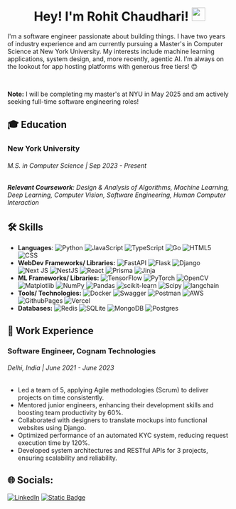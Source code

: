
<div id="wave" align="center">
  <h1>Hey! I'm Rohit Chaudhari!
    <img src="https://media.giphy.com/media/hvRJCLFzcasrR4ia7z/giphy.gif" width="30px"/>
  </h1>
</div>
I'm a software engineer passionate about building things. I have two years of industry experience and am currently pursuing a Master's in Computer Science at New York University. My interests include machine learning applications, system design, and, more recently, agentic AI. I’m always on the lookout for app hosting platforms with generous free tiers! 😍

&nbsp;

**Note:** I will be completing my master's at NYU in May 2025 and am actively seeking full-time software engineering roles!


## 🎓 Education
### New York University 
###### M.S. in Computer Science | Sep 2023 - Present
###### **Relevant Coursework**: Design & Analysis of Algorithms, Machine Learning, Deep Learning, Computer Vision, Software Engineering, Human Computer Interaction

## 🛠 Skills  
- **Languages**:
![Python](https://img.shields.io/badge/Python-3670A0?style=flat&logo=python&logoColor=ffdd54)
![JavaScript](https://img.shields.io/badge/JavaScript-%23323330.svg?style=flat&logo=javascript&logoColor=%23F7DF1E)
![TypeScript](https://img.shields.io/badge/TypeScript-%23007ACC.svg?style=flat&logo=typescript&logoColor=white)
![Go](https://img.shields.io/badge/go-%2300ADD8.svg?style=flat&logo=go&logoColor=white)
![HTML5](https://img.shields.io/badge/HTML-%23E34F26.svg?style=flat&logo=html5&logoColor=white)
![CSS](https://img.shields.io/badge/CSS-informational?style=flat&logo=css3&logoColor=white)
- **WebDev Frameworks/ Libraries:**
![FastAPI](https://img.shields.io/badge/FastAPI-005571?style=flat&logo=fastapi)
![Flask](https://img.shields.io/badge/Flask-%23000.svg?style=flat&logo=flask&logoColor=white)
![Django](https://img.shields.io/badge/Django-%23092E20.svg?style=flat&logo=django&logoColor=white)
![Next JS](https://img.shields.io/badge/Next.js-black?style=flat&logo=next.js&logoColor=white)
![NestJS](https://img.shields.io/badge/NestJS-informational?style=flat&logo=nestjs&color=CB3837)
![React](https://img.shields.io/badge/React-%2320232a.svg?style=flat&logo=react&logoColor=%2361DAFB)
![Prisma](https://img.shields.io/badge/Prisma-2D3748?style=flat&logo=Prisma&logoColor=white)
![Jinja](https://img.shields.io/badge/Jinja-white.svg?style=flat&logo=jinja&logoColor=black)
- **ML Frameworks/ Libraries:**
![TensorFlow](https://img.shields.io/badge/TensorFlow-%23FF6F00.svg?style=flat&logo=TensorFlow&logoColor=white)
![PyTorch](https://img.shields.io/badge/PyTorch-%23EE4C2C.svg?style=flat&logo=PyTorch&logoColor=white)
![OpenCV](https://img.shields.io/badge/OpenCV-%23white.svg?style=flat&logo=opencv&logoColor=white)
![Matplotlib](https://img.shields.io/badge/Matplotlib-%23ffffff.svg?style=flat&logo=matplotlib&logoColor=black)
![NumPy](https://img.shields.io/badge/numpy-%23013243.svg?style=flat&logo=numpy&logoColor=white)
![Pandas](https://img.shields.io/badge/pandas-%23150458.svg?style=flat&logo=pandas&logoColor=white)
![scikit-learn](https://img.shields.io/badge/scikit--learn-%23F7931E.svg?style=flat&logo=scikit-learn&logoColor=white)
![Scipy](https://img.shields.io/badge/SciPy-%230C55A5.svg?style=flat&logo=scipy&logoColor=%white)
![langchain](https://img.shields.io/badge/LangChain-ffffff?logo=langchain&logoColor=green)
- **Tools/ Technologies:**
![Docker](https://img.shields.io/badge/Docker-%230db7ed.svg?style=flat&logo=docker&logoColor=white)
![Swagger](https://img.shields.io/badge/-Swagger-%23Clojure?style=flat&logo=swagger&logoColor=white)
![Postman](https://img.shields.io/badge/Postman-FF6C37?style=flat&logo=postman&logoColor=white)
![AWS](https://img.shields.io/badge/AWS-%23FF9900.svg?style=flat&logo=amazon-aws&logoColor=white)
![GithubPages](https://img.shields.io/badge/Github-121013?style=flat&logo=github&logoColor=white)
![Vercel](https://img.shields.io/badge/Vercel-%23000000.svg?style=flat&logo=vercel&logoColor=white)
- **Databases:**
![Redis](https://img.shields.io/badge/Redis-%23DD0031.svg?style=flat&logo=redis&logoColor=white)
![SQLite](https://img.shields.io/badge/SQLite-%2307405e.svg?style=flat&logo=sqlite&logoColor=white)
![MongoDB](https://img.shields.io/badge/-MongoDB-4DB33D?style=flat&logo=mongodb&logoColor=FFFFFF)
![Postgres](https://img.shields.io/badge/Postgres-%23316192.svg?style=flat&logo=postgresql&logoColor=white)

## 💼 Work Experience
### Software Engineer, Cognam Technologies
###### Delhi, India | June 2021 - June 2023
- Led a team of 5, applying Agile methodologies (Scrum) to deliver projects on time consistently.
- Mentored junior engineers, enhancing their development skills and boosting team productivity by 60%.
- Collaborated with designers to translate mockups into functional websites using Django.
- Optimized performance of an automated KYC system, reducing request execution time by 120%.
- Developed system architectures and RESTful APIs for 3 projects, ensuring scalability and reliability.


## 🌐 Socials:
[![LinkedIn](https://img.shields.io/badge/LinkedIn-%230077B5.svg?logo=linkedin&logoColor=white)](https://linkedin.com/in/rohitchaudhari1102) 
[![Static Badge](https://img.shields.io/badge/Gmail-D14836?style=flat&logo=gmail&label=rsc9069%40nyu.edu&labelColor=white)](mailto:rsc9069@nyu.edu) 


